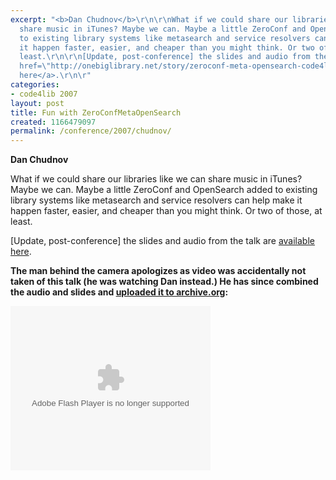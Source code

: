 ```yaml
---
excerpt: "<b>Dan Chudnov</b>\r\n\r\nWhat if we could share our libraries like we can
  share music in iTunes? Maybe we can. Maybe a little ZeroConf and OpenSearch added
  to existing library systems like metasearch and service resolvers can help make
  it happen faster, easier, and cheaper than you might think. Or two of those, at
  least.\r\n\r\n[Update, post-conference] the slides and audio from the talk are <a
  href=\"http://onebiglibrary.net/story/zeroconf-meta-opensearch-code4lib-talk-wrap-up\">available
  here</a>.\r\n\r"
categories:
- code4lib 2007
layout: post
title: Fun with ZeroConfMetaOpenSearch
created: 1166479097
permalink: /conference/2007/chudnov/
---
```

<b>Dan Chudnov</b>

What if we could share our libraries like we can share music in iTunes? Maybe we can. Maybe a little ZeroConf and OpenSearch added to existing library systems like metasearch and service resolvers can help make it happen faster, easier, and cheaper than you might think. Or two of those, at least.

[Update, post-conference] the slides and audio from the talk are <a href="http://onebiglibrary.net/story/zeroconf-meta-opensearch-code4lib-talk-wrap-up">available here</a>.

<b>The man behind the camera apologizes as video was accidentally not taken of this talk (he was watching Dan instead.) He has since combined the audio and slides and <a href="http://www.archive.org/details/code4lib.conf.2007.pres.ZeroConfMetaOpenSearch">uploaded it to archive.org</a>:</b>

<object type="application/x-shockwave-flash" width="320" height="263" id="FlowPlayer" data="http://www.archive.org/flv/FlowPlayerWhite.swf">   <param name="movie" value="http://www.archive.org/flv/FlowPlayerWhite.swf"/>   <param name="scale" value="noScale"/>   <param name="wmode" value="transparent"/>   <param name="allowScriptAccess" value="sameDomain"/>   <param name="quality" value="high"/>   <param name="flashvars" value="config={     loop: false,     autoPlay:false,     autoBuffering:false,     initialScale: 'fit',     videoFile: 'http://www.archive.org/download/code4lib.conf.2007.pres.ZeroConfMetaOpenSearch/code4lib07_pres_zeroconfmetaopensearch_chudnov.flv',     splashImageFile: 'http://www.archive.org/download/code4lib.conf.2007.pres.ZeroConfMetaOpenSearch/code4lib.conf.2007.pres.ZeroConfMetaOpenSearch.thumbs/code4lib07_pres_zeroconfmetaopensearch_chudnov_00000003.jpg',   }"/> </object> 
